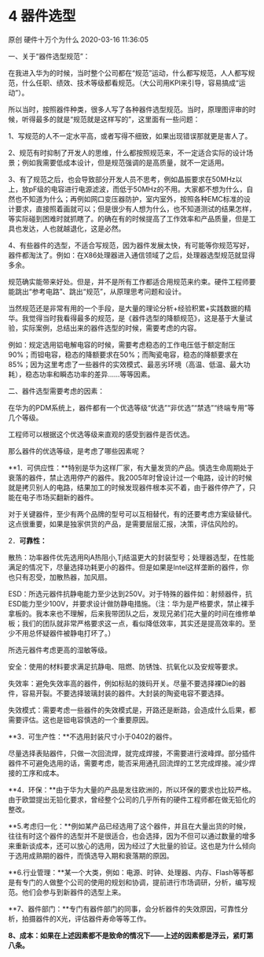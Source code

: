 4 器件选型
===================

原创 硬件十万个为什么 2020-03-16 11:36:05

一、关于“器件选型规范”：

在我进入华为的时候，当时整个公司都在“规范”运动，什么都写规范，人人都写规范，什么任职、绩效、技术等级都看规范。（大公司用KPI来引导，容易搞成“运动”）。

所以当时，按照器件种类，很多人写了各种器件选型规范。当时，原理图评审的时候，听得最多的就是“规范就是这样写的”，这里面有一些问题：

1、写规范的人不一定水平高，或者写得不细致，如果出现错误那就更是害人了。

2、规范有时抑制了开发人的思维，什么都按照规范来，不一定适合实际的设计场景；例如我需要低成本设计，但是规范强调的是高质量，就不一定适用。

3、有了规范之后，也会导致部分开发人员不思考，例如晶振要求在50MHz以上，放pF级的电容进行电源滤波，而低于50MHz的不用。大家都不想为什么，自然也不知道为什么；再例如网口变压器防护，室内室外，按照各种EMC标准的设计要求，直接照着画就可以；但是很少有人想为什么，也不知道测试的结果怎样，等实际碰到困难时就抓瞎了。的确在有的时候提高了工作效率和产品质量，但是工具也发达，人也就越退化，这是必然。

4、有些器件的选型，不适合写规范，因为器件发展太快，有可能等你规范写好，器件都淘汰了。例如：在X86处理器进入通信领域了之后，处理器选型规范就显得多余。

规范确实能带来好处。但是，并不是所有工作都适合用规范来约束。硬件工程师要能跳出“参考电路”、跳出“规范”，从原理思考问题和设计。

当然规范还是非常有用的一个手段，是大量的理论分析+经验积累+实践数据的精华。我觉得当时我看得最多的规范，是《器件选型的降额规范》，这是基于大量试验，实际案例，总结出来的器件选型的时候，需要考虑的内容。

例如：规定选用铝电解电容的时候，需要考虑稳态的工作电压低于额定耐压90%；而钽电容，稳态的降额要求在50%；而陶瓷电容，稳态的降额要求在85%；因为这里考虑了一些器件的实效模式、最恶劣环境（高温、低温、最大功耗），稳态功率和瞬态功率的差异……等等因素。

二、器件选型需要考虑的因素：

在华为的PDM系统上，器件都有一个优选等级“优选”“非优选”“禁选”“终端专用”等几个等级。

工程师可以根据这个优选等级来直观的感受到器件是否优选。

那么器件的优选等级，是考虑了哪些因素呢？

**1．可供应性：**特别是华为这样厂家，有大量发货的产品。慎选生命周期处于衰落的器件，禁止选用停产的器件。我2005年时曾设计过一个电路，设计的时候就是拷贝别人的电路，结果加工的时候发现器件根本买不着，由于器件停产了，只能在电子市场买翻新的器件。

对于关键器件，至少有两个品牌的型号可以互相替代，有的还要考虑方案级替代。这点很重要，如果是独家供货的产品，是需要层层汇报，决策，评估风险的。

2．**可靠性：**

散热：功率器件优先选用RjA热阻小,Tj结温更大的封装型号；处理器选型，在性能满足的情况下，尽量选择功耗更小的器件。但是如果是Intel这样垄断的器件，你也只有忍受，加散热器，加风扇。

ESD：所选元器件抗静电能力至少达到250V。对于特殊的器件如：射频器件，抗ESD能力至少100V，并要求设计做防静电措施。（注：华为是严格要求，禁止裸手拿板的。我本来也不理解，后来我带团队之后，发现兄弟们花大量的时间在维修单板；我们的团队就非常严格要求这一点，看似降低效率，其实还是提高效率的。至少不用总怀疑器件被静电打坏了。）

所选元器件考虑更高的湿敏等级。

安全：使用的材料要求满足抗静电、阻燃、防锈蚀、抗氧化以及安规等要求。

失效率：避免失效率高的器件，例如标贴的拨码开关。尽量不要选择裸Die的器件，容易开裂。不要选择玻璃封装的器件。大封装的陶瓷电容不要选择。

失效模式：需要考虑一些器件的失效模式是，开路还是断路，会造成什么后果，都需要评估。这也是钽电容慎选的一个重要原因。

**3．可生产性：**不选用封装尺寸小于0402的器件。

尽量选择表贴器件，只做一次回流焊，就完成焊接，不需要进行波峰焊。部分插件器件不可避免选用的话，需要考虑，能否采用通孔回流焊的工艺完成焊接。减少焊接的工序和成本。

**4．环保：**由于华为大量的产品是发往欧洲的，所以环保的要求也比较严格。由于欧盟提出无铅化要求，曾经整个公司的几乎所有的硬件工程师都在做无铅化的整改。

**5.考虑归一化：**例如某产品已经选用了这个器件，并且在大量出货的时候，往往有时这个器件的选型并不是很适合，也会选择，因为不但可以通过数量的增多来重新谈成本，还可以放心的选用，因为经过了大批量的验证。这也是为什么倾向于选用成熟期的器件，而慎选导入期和衰落期的原因。

**6.行业管理：**某一个大类，例如：电源、时钟、处理器、内存、Flash等等都是有专门的人做整个公司的使用的规划和协调，提前进行市场调研，分析，编写规范。他们会参与到新器件的选型上来。

**7、器件部门：**专门有器件部门的同事，会分析器件的失效原因，可靠性分析，拍摄器件的X光，评估器件寿命等等工作。

**8、成本：如果在上述因素都不是致命的情况下——上述的因素都是浮云，紧盯第八条。**